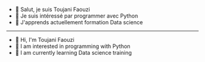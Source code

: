 - 👋 Salut, je suis Toujani Faouzi
- 👀 Je suis intéressé par programmer avec Python
- 🌱 J'apprends actuellement formation Data science
--------------------------
- 👋 Hi, I'm Toujani Faouzi
- 👀 I am interested in programming with Python
- 🌱 I am currently learning Data science training
